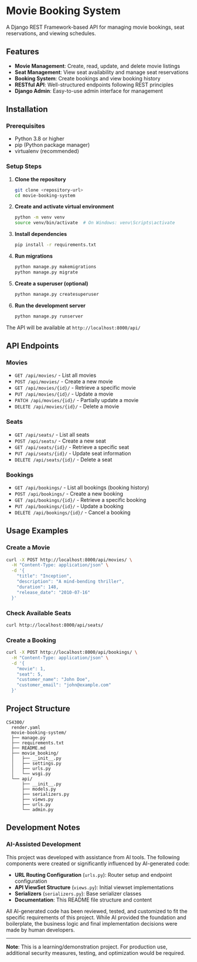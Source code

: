 # Movie Booking System

A Django REST Framework-based API for managing movie bookings, seat reservations, and viewing schedules.

## Features

- **Movie Management**: Create, read, update, and delete movie listings
- **Seat Management**: View seat availability and manage seat reservations
- **Booking System**: Create bookings and view booking history
- **RESTful API**: Well-structured endpoints following REST principles
- **Django Admin**: Easy-to-use admin interface for management

## Installation

### Prerequisites

- Python 3.8 or higher
- pip (Python package manager)
- virtualenv (recommended)

### Setup Steps

1. **Clone the repository**
   ```bash
   git clone <repository-url>
   cd movie-booking-system
   ```

2. **Create and activate virtual environment**
   ```bash
   python -m venv venv
   source venv/bin/activate  # On Windows: venv\Scripts\activate
   ```

3. **Install dependencies**
   ```bash
   pip install -r requirements.txt
   ```

4. **Run migrations**
   ```bash
   python manage.py makemigrations
   python manage.py migrate
   ```

5. **Create a superuser (optional)**
   ```bash
   python manage.py createsuperuser
   ```

6. **Run the development server**
   ```bash
   python manage.py runserver
   ```

The API will be available at `http://localhost:8000/api/`

## API Endpoints

### Movies
- `GET /api/movies/` - List all movies
- `POST /api/movies/` - Create a new movie
- `GET /api/movies/{id}/` - Retrieve a specific movie
- `PUT /api/movies/{id}/` - Update a movie
- `PATCH /api/movies/{id}/` - Partially update a movie
- `DELETE /api/movies/{id}/` - Delete a movie

### Seats
- `GET /api/seats/` - List all seats
- `POST /api/seats/` - Create a new seat
- `GET /api/seats/{id}/` - Retrieve a specific seat
- `PUT /api/seats/{id}/` - Update seat information
- `DELETE /api/seats/{id}/` - Delete a seat

### Bookings
- `GET /api/bookings/` - List all bookings (booking history)
- `POST /api/bookings/` - Create a new booking
- `GET /api/bookings/{id}/` - Retrieve a specific booking
- `PUT /api/bookings/{id}/` - Update a booking
- `DELETE /api/bookings/{id}/` - Cancel a booking

## Usage Examples

### Create a Movie
```bash
curl -X POST http://localhost:8000/api/movies/ \
  -H "Content-Type: application/json" \
  -d '{
    "title": "Inception",
    "description": "A mind-bending thriller",
    "duration": 148,
    "release_date": "2010-07-16"
  }'
```

### Check Available Seats
```bash
curl http://localhost:8000/api/seats/
```

### Create a Booking
```bash
curl -X POST http://localhost:8000/api/bookings/ \
  -H "Content-Type: application/json" \
  -d '{
    "movie": 1,
    "seat": 5,
    "customer_name": "John Doe",
    "customer_email": "john@example.com"
  }'
```

## Project Structure

```
CS4300/
  render.yaml
  movie-booking-system/
  ├── manage.py
  ├── requirements.txt
  ├── README.md
  ├── movie_booking/
  │   ├── __init__.py
  │   ├── settings.py
  │   ├── urls.py
  │   └── wsgi.py
  └── api/
      ├── __init__.py
      ├── models.py
      ├── serializers.py
      ├── views.py
      ├── urls.py
      └── admin.py
```

## Development Notes

### AI-Assisted Development

This project was developed with assistance from AI tools. The following components were created or significantly influenced by AI-generated code:

- **URL Routing Configuration** (`urls.py`): Router setup and endpoint configuration
- **API ViewSet Structure** (`views.py`): Initial viewset implementations
- **Serializers** (`serializers.py`): Base serializer classes
- **Documentation**: This README file structure and content

All AI-generated code has been reviewed, tested, and customized to fit the specific requirements of this project. While AI provided the foundation and boilerplate, the business logic and final implementation decisions were made by human developers.

---

**Note**: This is a learning/demonstration project. For production use, additional security measures, testing, and optimization would be required.
